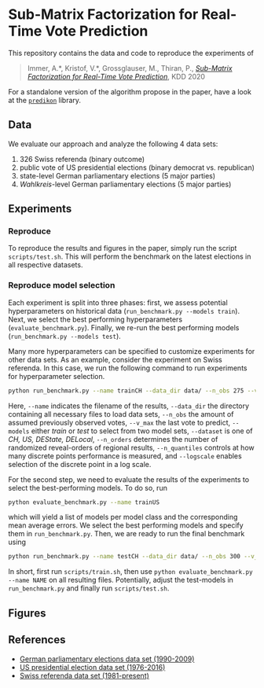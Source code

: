 # Sub-Matrix Factorization for Real-Time Vote Prediction

This repository contains the data and code to reproduce the experiments of

> Immer, A.\*, Kristof, V.\*, Grossglauser, M., Thiran, P., [*Sub-Matrix Factorization for Real-Time Vote Prediction*](https://infoscience.epfl.ch/record/278872), KDD 2020

For a standalone version of the algorithm propose in the paper, have a look at the [`predikon`](https://github.com/indy-lab/predikon) library.

## Data

We evaluate our approach and analyze the following 4 data sets:
1. 326 Swiss referenda (binary outcome)
2. public vote of US presidential elections (binary democrat vs. republican)
3. state-level German parliamentary elections (5 major parties)
4. _Wahlkreis_-level German parliamentary elections (5 major parties)

## Experiments

### Reproduce
To reproduce the results and figures in the paper, simply run the script `scripts/test.sh`.
This will perform the benchmark on the latest elections in all respective datasets.

### Reproduce model selection

Each experiment is split into three phases:
first, we assess potential hyperparameters on historical data (`run_benchmark.py --models train`).
Next, we select the best performing hyperparameters (`evaluate_benchmark.py`).
Finally, we re-run the best performing models (`run_benchmark.py --models test`).

Many more hyperparameters can be specified to customize experiments for other data sets.
As an example, consider the experiment on Swiss referenda.
In this case, we run the following command to run experiments for hyperparameter selection.
```bash
python run_benchmark.py --name trainCH --data_dir data/ --n_obs 275 --v_max 300 --models train --dataset CH --n_orders 10 --n_quantiles 50 --logscale
```
Here, `--name` indicates the filename of the results, `--data_dir` the directory containing all
necessary files to load data sets, `--n_obs` the amount of assumed previously observed votes,
`--v_max` the last vote to predict, `--models` either _train_ or _test_ to select from two model
sets, `--dataset` is one of _CH, US, DEState, DELocal_, `--n_orders` determines the number of
randomized reveal-orders of regional results, `--n_quantiles` controls at how many discrete points
performance is measured, and `--logscale` enables selection of the discrete point in a log scale.

For the second step, we need to evaluate the results of the experiments to select the
best-performing models. To do so, run
```bash
python evaluate_benchmark.py --name trainUS
```
which will yield a list of models per model class and the corresponding mean average errors.
We select the best performing models and specify them in `run_benchmark.py`.
Then, we are ready to run the final benchmark using
```bash
python run_benchmark.py --name testCH --data_dir data/ --n_obs 300 --v_max 326 --models test --dataset CH --n_orders 100 --n_quantiles 50 --logscale
```

In short, first run `scripts/train.sh`, then use `python evaluate_benchmark.py --name NAME` on all
resulting files. Potentially, adjust the test-models in `run_benchmark.py` and finally run
`scripts/test.sh`.

## Figures

## References

- [German parliamentary elections data set (1990-2009)](https://nsd.no/european_election_database/country/germany/parliamentary_elections.html)
- [US presidential election data set (1976-2016)](https://dataverse.harvard.edu/dataset.xhtml?persistentId=doi:10.7910/DVN/42MVDX)
- [Swiss referenda data set (1981-present)](https://opendata.swiss/en/dataset/echtzeitdaten-am-abstimmungstag-zu-eidgenoessischen-abstimmungsvorlagen)

